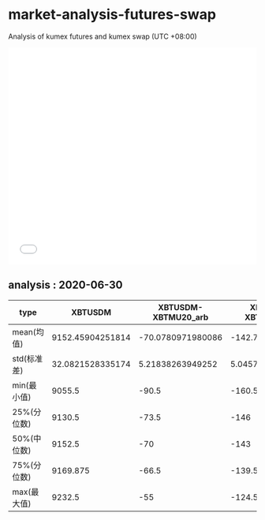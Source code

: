 # market-analysis-futures-swap
Analysis of kumex futures and kumex swap (UTC +08:00)

<iframe width="100%" height="440" src="./data.html" frameborder="no" border="0" scrolling="no"></iframe>

## analysis : 2020-06-30

type|XBTUSDM|XBTUSDM-XBTMU20_arb|XBTUSDM-XBTMZ20_arb|
---|---|---|---
mean(均值) | 9152.45904251814 | -70.0780971980086 | -142.758917605756
std(标准差) | 32.0821528335174 | 5.21838263949252 | 5.04576328229377
min(最小值) | 9055.5 | -90.5 | -160.5
25%(分位数) | 9130.5 | -73.5 | -146
50%(中位数) | 9152.5 | -70 | -143
75%(分位数) | 9169.875 | -66.5 | -139.5
max(最大值) | 9232.5 | -55 | -124.5
